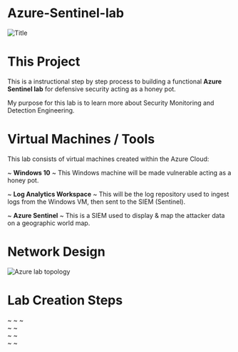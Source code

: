 # Azure-Sentinel-lab

![Title](https://github.com/Lantyy/Azure-Sentinel-lab/assets/122828853/5af6a030-c3ce-4fa8-ab6f-7d7c1c3b1cfe)

# This Project
This is a instructional step by step process to building a functional **Azure Sentinel lab** for defensive security acting as a honey pot.

My purpose for this lab is to learn more about Security Monitoring and Detection Engineering.

# Virtual Machines / Tools
This lab consists of virtual machines created within the Azure Cloud:

  ~ **Windows 10** ~ This Windows machine will be made vulnerable acting as a honey pot.

  ~ **Log Analytics Workspace** ~ This will be the log repository used to ingest logs from the Windows VM, then sent to the SIEM (Sentinel).
	
  ~ **Azure Sentinel** ~ This is a SIEM used to display & map the attacker data on a geographic world map.
	
# Network Design
![Azure lab topology](https://github.com/Lantyy/Azure-Sentinel-lab/assets/122828853/39cb1d35-4c1d-4c2e-8e7f-a6f595aa9886)

# Lab Creation Steps
  ~ 
  ~ 
  ~  
  ~ 
  ~  
  ~ 
  ~  
  ~ 
  ~ 

